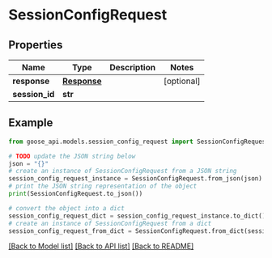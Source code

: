 # SessionConfigRequest


## Properties

Name | Type | Description | Notes
------------ | ------------- | ------------- | -------------
**response** | [**Response**](Response.md) |  | [optional] 
**session_id** | **str** |  | 

## Example

```python
from goose_api.models.session_config_request import SessionConfigRequest

# TODO update the JSON string below
json = "{}"
# create an instance of SessionConfigRequest from a JSON string
session_config_request_instance = SessionConfigRequest.from_json(json)
# print the JSON string representation of the object
print(SessionConfigRequest.to_json())

# convert the object into a dict
session_config_request_dict = session_config_request_instance.to_dict()
# create an instance of SessionConfigRequest from a dict
session_config_request_from_dict = SessionConfigRequest.from_dict(session_config_request_dict)
```
[[Back to Model list]](../README.md#documentation-for-models) [[Back to API list]](../README.md#documentation-for-api-endpoints) [[Back to README]](../README.md)


